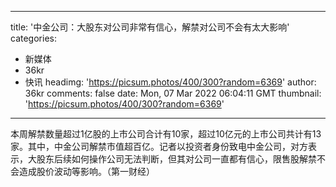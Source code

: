
---
title: '中金公司：大股东对公司非常有信心，解禁对公司不会有太大影响'
categories: 
 - 新媒体
 - 36kr
 - 快讯
headimg: 'https://picsum.photos/400/300?random=6369'
author: 36kr
comments: false
date: Mon, 07 Mar 2022 06:04:11 GMT
thumbnail: 'https://picsum.photos/400/300?random=6369'
---

<div>   
本周解禁数量超过1亿股的上市公司合计有10家，超过10亿元的上市公司共计有13家。其中，中金公司解禁市值超百亿。记者以投资者身份致电中金公司，对方表示，大股东后续如何操作公司无法判断，但其对公司一直都有信心，限售股解禁不会造成股价波动等影响。（第一财经）  
</div>
            